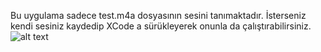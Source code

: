 Bu uygulama sadece test.m4a dosyasının sesini tanımaktadır. İsterseniz kendi
sesiniz kaydedip XCode a sürükleyerek onunla da çalıştırabilirsiniz.
![alt text](https://github.com/atalayasa/Ses-Tanima/blob/master/Katip.jpg)
